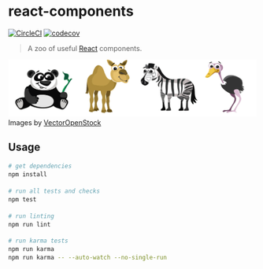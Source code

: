# react-components

[![CircleCI](https://circleci.com/gh/ePages-de/react-components.svg?style=svg)](https://circleci.com/gh/ePages-de/react-components)
[![codecov](https://codecov.io/gh/ePages-de/react-components/branch/master/graph/badge.svg)](https://codecov.io/gh/ePages-de/react-components)

> A zoo of useful [React][react] components.

![](zoo.png)
Images by [VectorOpenStock]

## Usage

```bash
# get dependencies
npm install

# run all tests and checks
npm test

# run linting
npm run lint

# run karma tests
npm run karma
npm run karma -- --auto-watch --no-single-run
```

[react]: https://facebook.github.io/react/
[VectorOpenStock]: https://www.vectoropenstock.com/vectors/preview/71474/cartoon-domestic-and-wild-animals-pack
